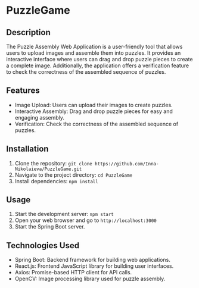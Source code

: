 # PuzzleGame
## Description

The Puzzle Assembly Web Application is a user-friendly tool that allows users to upload images and assemble them into puzzles. It provides an interactive interface where users can drag and drop puzzle pieces to create a complete image. Additionally, the application offers a verification feature to check the correctness of the assembled sequence of puzzles.

## Features

- Image Upload: Users can upload their images to create puzzles.
- Interactive Assembly: Drag and drop puzzle pieces for easy and engaging assembly.
- Verification: Check the correctness of the assembled sequence of puzzles.

## Installation

1. Clone the repository: `git clone https://github.com/Inna-Nikolaieva/PuzzleGame.git`
2. Navigate to the project directory: `cd PuzzleGame`
3. Install dependencies: `npm install`

## Usage

1. Start the development server: `npm start`
2. Open your web browser and go to `http://localhost:3000`
3. Start the Spring Boot server.

## Technologies Used

- Spring Boot: Backend framework for building web applications.
- React.js: Frontend JavaScript library for building user interfaces.
- Axios: Promise-based HTTP client for API calls.
- OpenCV: Image processing library used for puzzle assembly.


